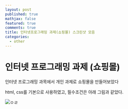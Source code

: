 ```yaml
---
layout: post
published: true
mathjax: false
featured: true
comments: true
title: 인터넷프로그래밍 과제(쇼핑몰) 스크린샷 모음
categories:
  - other
---
```

# 인터넷 프로그래밍 과제 (쇼핑몰)

인터넷 프로그래밍 과목에서 개인 과제로 쇼핑몰을 만들어보았다

html, css를 기본으로 사용하였고, 필수조건은 아래 그림과 같았다.

![ㅇㄹ]({{site.baseurl}}/ㄴㅇㄹㄴ)
